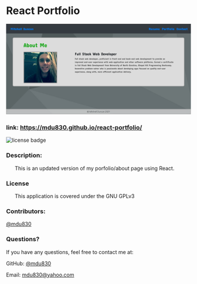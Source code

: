# React Portfolio

![demo1](/public/assets/demo.png)

### link: https://mdu830.github.io/react-portfolio/

![license badge](https://img.shields.io/github/license/mdu830/react-portfolio?color=green)

### Description: 

<ul>
    This is an updated version of my porfolio/about page using React.
</ul>

### License
<ul>
    This application is covered under the GNU GPLv3
</ul>

### Contributors:

[@mdu830](https://api.github.com/users/mdu830)

### Questions?

If you have any questions, feel free to contact me at:

GitHub: [@mdu830](https://api.github.com/users/mdu830)

Email: mdu830@yahoo.com
